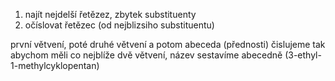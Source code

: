 1. najít nejdelší řetězez, zbytek substituenty
2. očíslovat řetězec (od nejblizsiho substituentu)


první větvení, poté druhé větvení a potom abeceda (přednosti)
čislujeme tak abychom měli co nejblíže dvě větvení, název sestavíme abecedně (3-ethyl-1-methylcyklopentan)
